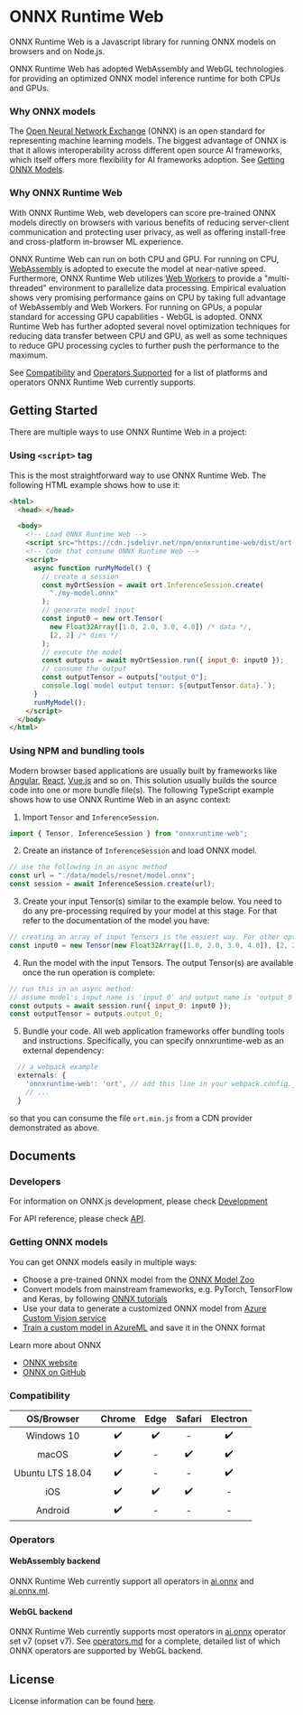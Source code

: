 # ONNX Runtime Web

ONNX Runtime Web is a Javascript library for running ONNX models on browsers and on Node.js.

ONNX Runtime Web has adopted WebAssembly and WebGL technologies for providing an optimized ONNX model inference runtime for both CPUs and GPUs.

### Why ONNX models

The [Open Neural Network Exchange](http://onnx.ai/) (ONNX) is an open standard for representing machine learning models. The biggest advantage of ONNX is that it allows interoperability across different open source AI frameworks, which itself offers more flexibility for AI frameworks adoption. See [Getting ONNX Models](#Getting-ONNX-models).

### Why ONNX Runtime Web

With ONNX Runtime Web, web developers can score pre-trained ONNX models directly on browsers with various benefits of reducing server-client communication and protecting user privacy, as well as offering install-free and cross-platform in-browser ML experience.

ONNX Runtime Web can run on both CPU and GPU. For running on CPU, [WebAssembly](https://developer.mozilla.org/en-US/docs/WebAssembly) is adopted to execute the model at near-native speed. Furthermore, ONNX Runtime Web utilizes [Web Workers](https://developer.mozilla.org/en-US/docs/Web/API/Web_Workers_API/Using_web_workers) to provide a "multi-threaded" environment to parallelize data processing. Empirical evaluation shows very promising performance gains on CPU by taking full advantage of WebAssembly and Web Workers. For running on GPUs, a popular standard for accessing GPU capabilities - WebGL is adopted. ONNX Runtime Web has further adopted several novel optimization techniques for reducing data transfer between CPU and GPU, as well as some techniques to reduce GPU processing cycles to further push the performance to the maximum.

See [Compatibility](#Compatibility) and [Operators Supported](#Operators) for a list of platforms and operators ONNX Runtime Web currently supports.

## Getting Started

There are multiple ways to use ONNX Runtime Web in a project:

### Using `<script>` tag

This is the most straightforward way to use ONNX Runtime Web. The following HTML example shows how to use it:

```html
<html>
  <head> </head>

  <body>
    <!-- Load ONNX Runtime Web -->
    <script src="https://cdn.jsdelivr.net/npm/onnxruntime-web/dist/ort.min.js"></script>
    <!-- Code that consume ONNX Runtime Web -->
    <script>
      async function runMyModel() {
        // create a session
        const myOrtSession = await ort.InferenceSession.create(
          "./my-model.onnx"
        );
        // generate model input
        const input0 = new ort.Tensor(
          new Float32Array([1.0, 2.0, 3.0, 4.0]) /* data */,
          [2, 2] /* dims */
        );
        // execute the model
        const outputs = await myOrtSession.run({ input_0: input0 });
        // consume the output
        const outputTensor = outputs["output_0"];
        console.log(`model output tensor: ${outputTensor.data}.`);
      }
      runMyModel();
    </script>
  </body>
</html>
```

<!-- TODO: Refer to [browser/Add](./examples/browser/add) for an example. -->

### Using NPM and bundling tools

Modern browser based applications are usually built by frameworks like [Angular](https://angular.io/), [React](https://reactjs.org/), [Vue.js](https://vuejs.org/) and so on. This solution usually builds the source code into one or more bundle file(s). The following TypeScript example shows how to use ONNX Runtime Web in an async context:

1. Import `Tensor` and `InferenceSession`.

```ts
import { Tensor, InferenceSession } from "onnxruntime-web";
```

2. Create an instance of `InferenceSession` and load ONNX model.

```ts
// use the following in an async method
const url = "./data/models/resnet/model.onnx";
const session = await InferenceSession.create(url);
```

3. Create your input Tensor(s) similar to the example below. You need to do any pre-processing required by
   your model at this stage. For that refer to the documentation of the model you have:

```javascript
// creating an array of input Tensors is the easiest way. For other options see the API documentation
const input0 = new Tensor(new Float32Array([1.0, 2.0, 3.0, 4.0]), [2, 2]);
```

4. Run the model with the input Tensors. The output Tensor(s) are available once the run operation is complete:

```javascript
// run this in an async method:
// assume model's input name is 'input_0' and output name is 'output_0'
const outputs = await session.run({ input_0: input0 });
const outputTensor = outputs.output_0;
```

5. Bundle your code. All web application frameworks offer bundling tools and instructions. Specifically, you can specify onnxruntime-web as an external dependency:

```js
  // a webpack example
  externals: {
    'onnxruntime-web': 'ort', // add this line in your webpack.config.js
    // ...
  }
```

so that you can consume the file `ort.min.js` from a CDN provider demonstrated as above.

<!-- TODO More verbose examples on how to use ONNX Runtime Web are located under the `examples` folder. For further info see [Examples](./examples/README.md) -->

## Documents

### Developers

For information on ONNX.js development, please check [Development](./docs/development.md)

For API reference, please check [API](./docs/api.md).

### Getting ONNX models

You can get ONNX models easily in multiple ways:

- Choose a pre-trained ONNX model from the [ONNX Model Zoo](https://github.com/onnx/models)
- Convert models from mainstream frameworks, e.g. PyTorch, TensorFlow and Keras, by following [ONNX tutorials](https://github.com/onnx/tutorials)
- Use your data to generate a customized ONNX model from [Azure Custom Vision service](https://docs.microsoft.com/en-us/azure/cognitive-services/Custom-Vision-Service/home)
- [Train a custom model in AzureML](https://github.com/Azure/MachineLearningNotebooks/tree/master/training) and save it in the ONNX format

Learn more about ONNX

- [ONNX website](http://onnx.ai/)
- [ONNX on GitHub](https://github.com/onnx/onnx)

### Compatibility

|    OS/Browser    |       Chrome       |        Edge        |       Safari       |      Electron      |
| :--------------: | :----------------: | :----------------: | :----------------: | :----------------: |
|    Windows 10    | :heavy_check_mark: | :heavy_check_mark: |         -          | :heavy_check_mark: |
|      macOS       | :heavy_check_mark: |         -          | :heavy_check_mark: | :heavy_check_mark: |
| Ubuntu LTS 18.04 | :heavy_check_mark: |         -          |         -          | :heavy_check_mark: |
|       iOS        | :heavy_check_mark: | :heavy_check_mark: | :heavy_check_mark: |         -          |
|     Android      | :heavy_check_mark: |         -          |         -          |         -          |

### Operators

#### WebAssembly backend

ONNX Runtime Web currently support all operators in [ai.onnx](https://github.com/onnx/onnx/blob/master/docs/Operators.md) and [ai.onnx.ml](https://github.com/onnx/onnx/blob/master/docs/Operators-ml.md).

#### WebGL backend

ONNX Runtime Web currently supports most operators in [ai.onnx](https://github.com/onnx/onnx/blob/rel-1.2.3/docs/Operators.md) operator set v7 (opset v7). See [operators.md](./docs/operators.md) for a complete, detailed list of which ONNX operators are supported by WebGL backend.

## License

License information can be found [here](https://github.com/microsoft/onnxruntime/blob/master/README.md#license).

